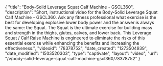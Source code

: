 {
    "title": "Body-Solid Leverage Squat Calf Machine - GSCL360",
    "description": "Short, instructional video for the Body-Solid Leverage Squat Calf Machine - GSCL360. Ask any fitness professional what exercise is the best for developing explosive lower body power and the answer is always the same: the Squat. The Squat is the ultimate exercise for building mass and strength in the thighs, glutes, calves, and lower back. This Leverage Squat \/ Calf Raise Machine is engineered to eliminate the risks of this essential exercise while enhancing the benefits and increasing the effectiveness.",
    "videoid": "78378752",
    "date_created": "1273504939",
    "date_modified": "1503520303",
    "type": "captivate",
    "layout": "video",
    "url": "\/v\/body-solid-leverage-squat-calf-machine-gscl360\/78378752"
}